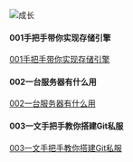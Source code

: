 ![成长](/images/home.png)




  


#### 001手把手带你实现存储引擎
[001手把手带你实现存储引擎](./001%E6%89%8B%E6%8A%8A%E6%89%8B%E5%B8%A6%E4%BD%A0%E5%AE%9E%E7%8E%B0%E5%AD%98%E5%82%A8%E5%BC%95%E6%93%8E.md)


#### 002一台服务器有什么用
[002一台服务器有什么用](./002%E4%B8%80%E5%8F%B0%E6%9C%8D%E5%8A%A1%E5%99%A8%E6%9C%89%E4%BB%80%E4%B9%88%E7%94%A8.md)

#### 003一文手把手教你搭建Git私服
[003一文手把手教你搭建Git私服](./003%E4%B8%80%E6%96%87%E6%89%8B%E6%8A%8A%E6%89%8B%E6%95%99%E4%BD%A0%E6%90%AD%E5%BB%BAGit%E7%A7%81%E6%9C%8D.md)